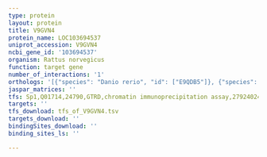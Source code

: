 ```yaml
---
type: protein
layout: protein
title: V9GVN4
protein_name: LOC103694537
uniprot_accession: V9GVN4
ncbi_gene_id: '103694537'
organism: Rattus norvegicus
function: target gene
number_of_interactions: '1'
orthologs: '[{"species": "Danio rerio", "id": ["E9QDB5"]}, {"species": "Drosophila melanogaster", "id": ["<a href=\"/protein/q9w0p8\">Q9W0P8</a>"]}]'
jaspar_matrices: ''
tfs: Sp1,Q01714,24790,GTRD,chromatin immunoprecipitation assay,27924024%5Buid%5D,No
targets: ''
tfs_download: tfs_of_V9GVN4.tsv
targets_download: ''
bindingSites_download: ''
binding_sites_ls: ''

---
```


